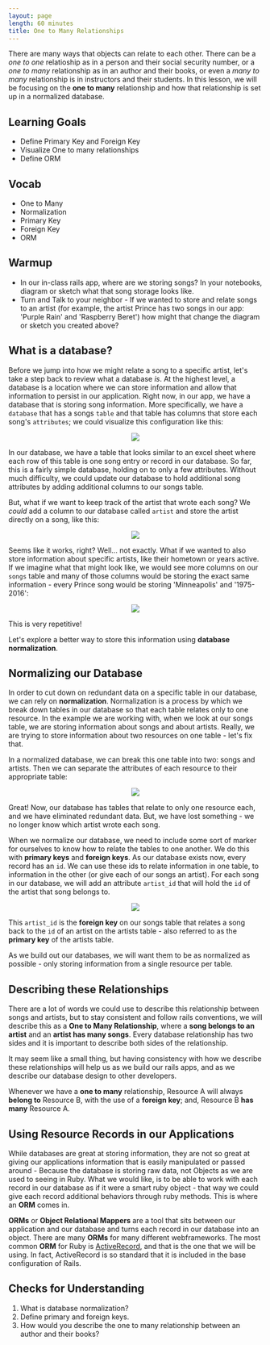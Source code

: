 ```yaml
---
layout: page
length: 60 minutes
title: One to Many Relationships
---
```


There are many ways that objects can relate to each other.  There can be a *one to one* relatioship as in a person and their social security number, or a *one to many* relationship as in an author and their books, or even a *many to many* relationship is in instructors and their students.  In this lesson, we will be focusing on the **one to many** relationship and how that relationship is set up in a normalized database.

## Learning Goals
* Define Primary Key and Foreign Key
* Visualize One to many relationships
* Define ORM

## Vocab
* One to Many
* Normalization
* Primary Key
* Foreign Key
* ORM

## Warmup

* In our in-class rails app, where are we storing songs? In your notebooks, diagram or sketch what that song storage looks like.
* Turn and Talk to your neighbor - If we wanted to store and relate songs to an artist (for example, the artist Prince has two songs in our app: 'Purple Rain' and 'Raspberry Beret') how might that change the diagram or sketch you created above?

## What is a database?

Before we jump into how we might relate a song to a specific artist, let's take a step back to review what a database _is_.  At the highest level, a database is a location where we can store information and allow that information to persist in our application.  Right now, in our app, we have a database that is storing song information.  More specifically, we have a `database` that has a songs `table` and that table has columns that store each song's `attributes`; we could visualize this configuration like this:

<p align='center'>
  <img src='./images/1_to_many_db_image_1.png'>
</p>

In our database, we have a table that looks similar to an excel sheet where each row of this table is one song entry or record in our database. So far, this is a fairly simple database, holding on to only a few attributes.  Without much difficulty, we could update our database to hold additional song attributes by adding additional columns to our songs table.

But, what if we want to keep track of the artist that wrote each song?  We _could_ add a column to our database called `artist` and store the artist directly on a song, like this:

<p align='center'>
  <img src='./images/1_to_many_db_image_2.png'>
</p>

Seems like it works, right? Well... not exactly.  What if we wanted to also store information about specific artists, like their hometown or years active.  If we imagine what that might look like, we would see more columns on our `songs` table and many of those columns would be storing the exact same information - every Prince song would be storing 'Minneapolis' and '1975-2016':

<p align='center'>
  <img src='./images/1_to_many_db_image_3.png'>
</p>

This is very repetitive!

Let's explore a better way to store this information using **database normalization**.

## Normalizing our Database

In order to cut down on redundant data on a specific table in our database, we can rely on **normalization**.  Normalization is a process by which we break down tables in our database so that each table relates only to one resource.  In the example we are working with, when we look at our songs table, we are storing information about songs and about artists. Really, we are trying to store information about two resources on one table - let's fix that.

In a normalized database, we can break this one table into two: songs and artists.  Then we can separate the attributes of each resource to their appropriate table:

<p align='center'>
  <img src='./images/1_to_many_db_image_4.png'>
</p>

Great! Now, our database has tables that relate to only one resource each, and we have eliminated redundant data. But, we have lost something - we no longer know which artist wrote each song.

When we normalize our database, we need to include some sort of marker for ourselves to know how to relate the tables to one another.  We do this with **primary keys** and **foreign keys**.  As our database exists now, every record has an `id`.  We can use these ids to relate information in one table, to information in the other (or give each of our songs an artist).  For each song in our database, we will add an attribute `artist_id` that will hold the `id` of the artist that song belongs to.

<p align='center'>
  <img src='./images/1_to_many_db_image_5.png'>
</p>

This `artist_id` is the **foreign key** on our songs table that relates a song back to the `id` of an artist on the artists table - also referred to as the **primary key** of the artists table.

As we build out our databases, we will want them to be as normalized as possible - only storing information from a single resource per table.

## Describing these Relationships

There are a lot of words we could use to describe this relationship between songs and artists, but to stay consistent and follow rails conventions, we will describe this as a **One to Many Relationship**, where a **song belongs to an artist** and an **artist has many songs**. Every database relationship has two sides and it is important to describe both sides of the relationship.

It may seem like a small thing, but having consistency with how we describe these relationships will help us as we build our rails apps, and as we describe our database design to other developers.

Whenever we have a **one to many** relationship, Resource A will always **belong to** Resource B, with the use of a **foreign key**; and, Resource B **has many** Resource A.


## Using Resource Records in our Applications

While databases are great at storing information, they are not so great at giving our applications information that is easily manipulated or passed around - Because the database is storing raw data, not Objects as we are used to seeing in Ruby. What we would like, is to be able to work with each record in our database as if it were a smart ruby object - that way we could give each record additional behaviors through ruby methods.  This is where an **ORM** comes in.  

**ORMs** or **Object Relational Mappers** are a tool that sits between our application and our database and turns each record in our database into an object.  There are many **ORMs** for many different webframeworks.  The most common **ORM** for Ruby is [ActiveRecord](https://guides.rubyonrails.org/active_record_basics.html), and that is the one that we will be using. In fact, ActiveRecord is so standard that it is included in the base configuration of Rails.

## Checks for Understanding

1. What is database normalization?
1. Define primary and foreign keys.
1. How would you describe the one to many relationship between an author and their books?
